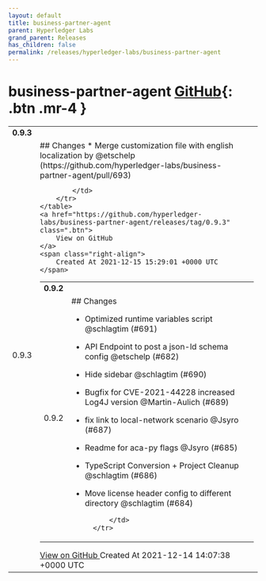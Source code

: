 ```yaml
---
layout: default
title: business-partner-agent
parent: Hyperledger Labs
grand_parent: Releases
has_children: false
permalink: /releases/hyperledger-labs/business-partner-agent
---
```


# business-partner-agent <span class="fs-3 right-align">[GitHub](https://github.com/hyperledger-labs/business-partner-agent){: .btn .mr-4 }</span>


<div>
    <table>
        <tr>
            <td colspan="2">
                <b>
                    0.9.3
                </b>
            </td>
        </tr>
        <tr>
            <td>
                <span class="chip">
                    0.9.3
                </span>
            </td>
            <td>
                ## Changes
* Merge customization file with english localization by @etschelp (https://github.com/hyperledger-labs/business-partner-agent/pull/693)

            </td>
        </tr>
    </table>
    <a href="https://github.com/hyperledger-labs/business-partner-agent/releases/tag/0.9.3" class=".btn">
        View on GitHub
    </a>
    <span class="right-align">
        Created At 2021-12-15 15:29:01 +0000 UTC
    </span>
</div>

<div>
    <table>
        <tr>
            <td colspan="2">
                <b>
                    0.9.2
                </b>
            </td>
        </tr>
        <tr>
            <td>
                <span class="chip">
                    0.9.2
                </span>
            </td>
            <td>
                ## Changes

- Optimized runtime variables script @schlagtim (#691)
- API Endpoint to post a json-ld schema config @etschelp (#682)
- Hide sidebar @schlagtim (#690)
- Bugfix for CVE-2021-44228 increased Log4J version @Martin-Aulich (#689)
- fix link to local-network scenario @Jsyro (#687)
- Readme for aca-py flags @Jsyro (#685)
- TypeScript Conversion + Project Cleanup @schlagtim (#686)
- Move license header config to different directory @schlagtim (#684)

            </td>
        </tr>
    </table>
    <a href="https://github.com/hyperledger-labs/business-partner-agent/releases/tag/0.9.2" class=".btn">
        View on GitHub
    </a>
    <span class="right-align">
        Created At 2021-12-14 14:07:38 +0000 UTC
    </span>
</div>

